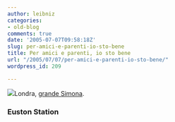 ```yaml
---
author: leibniz
categories:
- old-blog
comments: true
date: '2005-07-07T09:58:18Z'
slug: per-amici-e-parenti-io-sto-bene
title: Per amici e parenti, io sto bene
url: "/2005/07/07/per-amici-e-parenti-io-sto-bene/"
wordpress_id: 209

---
```

![](https://www.myfonts.com/images/family/p22/underground.gif)Londra, [grande Simona](https://eustonstation.blogspot.com/2005/07/notizie.html).  



### Euston Station

  

  

